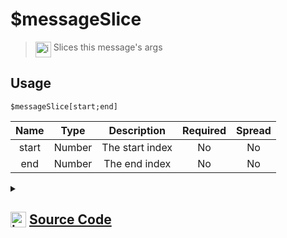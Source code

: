 # $messageSlice
> <img align="top" src="https://upload.wikimedia.org/wikipedia/commons/thumb/e/e4/Infobox_info_icon.svg/160px-Infobox_info_icon.svg.png?20150409153300" alt="image" width="25" height="auto"> Slices this message's args
## Usage
```
$messageSlice[start;end]
```
| Name | Type | Description | Required | Spread
| :---: | :---: | :---: | :---: | :---: |
start | Number | The start index | No | No
end | Number | The end index | No | No
<details>
<summary>
    
## <img align="top" src="https://cdn4.iconfinder.com/data/icons/iconsimple-logotypes/512/github-512.png" alt="image" width="25" height="auto">  [Source Code](https://github.com/tryforge/ForgeScript-V2/blob/main/src/native/messageSlice.ts)
    
</summary>
    
```ts
import { ArgType, NativeFunction } from "../structures"

export default new NativeFunction({
    name: "$messageSlice",
    version: "1.3.0",
    description: "Slices this message's args",
    brackets: true,
    args: [
        {
            name: "start",
            description: "The start index",
            rest: false,
            required: false,
            type: ArgType.Number
        },
        {
            name: "end",
            description: "The end index",
            rest: false,
            required: false,
            type: ArgType.Number
        }
    ],
    unwrap: true,
    execute(ctx, [ start, end ]) {
        return this.success(ctx.args.slice(start ?? undefined, end ?? undefined).join(" "))
    },
})
```
    
</details>